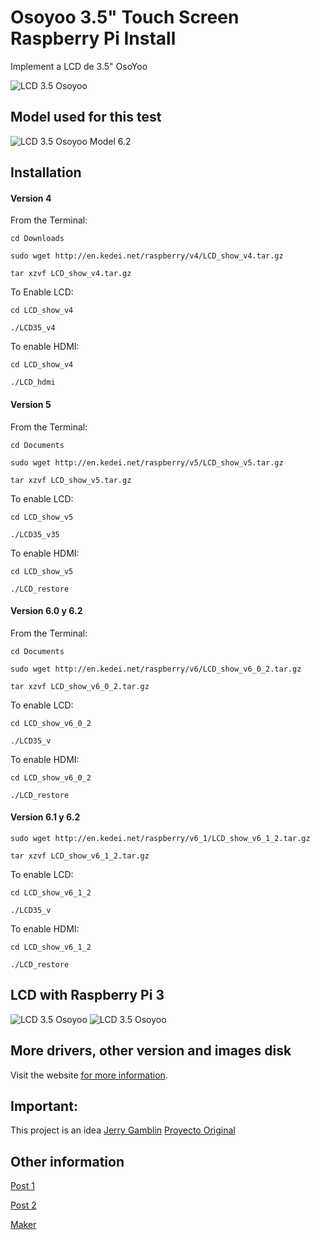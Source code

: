 # Osoyoo 3.5" Touch Screen Raspberry Pi Install

Implement a LCD de 3.5" OsoYoo
 
<img title="LCD 3.5 Osoyoo" src="https://github.com/mfcardenas/osoyooTFT/blob/master/img/img_model.jpg"/> 


## Model used for this test
 
<img title="LCD 3.5 Osoyoo Model 6.2" src="https://github.com/mfcardenas/osoyooTFT/blob/master/img/img_model_2.jpg"/> 

## Installation

#### Version 4

From the Terminal:

 `cd Downloads`
 
 `sudo wget http://en.kedei.net/raspberry/v4/LCD_show_v4.tar.gz`
 
 `tar xzvf LCD_show_v4.tar.gz`
 

To Enable LCD:

 `cd LCD_show_v4`
 
 `./LCD35_v4`
 
To enable HDMI:

 `cd LCD_show_v4`
 
 `./LCD_hdmi`


#### Version 5

From the Terminal:

 `cd Documents `
 
 `sudo wget http://en.kedei.net/raspberry/v5/LCD_show_v5.tar.gz `
 
 `tar xzvf LCD_show_v5.tar.gz `
 

To enable LCD:

 `cd LCD_show_v5 `
 
 `./LCD35_v35 `
 
To enable HDMI:

 `cd LCD_show_v5`
 
 `./LCD_restore`
 
 
#### Version 6.0 y 6.2

From the Terminal:

 `cd Documents`
 
 `sudo wget http://en.kedei.net/raspberry/v6/LCD_show_v6_0_2.tar.gz`
 
 `tar xzvf LCD_show_v6_0_2.tar.gz`
 

To enable LCD:

 `cd LCD_show_v6_0_2`
 
 `./LCD35_v`
 
To enable HDMI:

 `cd LCD_show_v6_0_2`
 
 `./LCD_restore`
 
#### Version 6.1 y 6.2

`sudo wget http://en.kedei.net/raspberry/v6_1/LCD_show_v6_1_2.tar.gz`

`tar xzvf LCD_show_v6_1_2.tar.gz`

To enable LCD:

 `cd LCD_show_v6_1_2`
 
 `./LCD35_v`
 
 To enable HDMI:

 `cd LCD_show_v6_1_2`
 
 `./LCD_restore`

## LCD with Raspberry Pi 3

<img title="LCD 3.5 Osoyoo" src="https://github.com/mfcardenas/osoyooTFT/blob/master/img/img_run_1.jpg"/>

<img title="LCD 3.5 Osoyoo" src="https://github.com/mfcardenas/osoyooTFT/blob/master/img/img_run_2.jpg"/>
 
 
## More drivers, other version and images disk
 
Visit the website [for more information](http://en.kedei.net/).
 

## Important:
This project is an idea [Jerry Gamblin](https://github.com/jgamblin) [Proyecto Original](https://github.com/jgamblin/OsoYooTFT.git) 

## Other information
[Post 1](http://duinorasp.hansotten.com/3-5-lcd-tft-touch-screen-display-on-aliexpress/)

[Post 2](https://heikki.virekunnas.fi/2015/raspberry-pi-tft/)

[Maker](http://osoyoo.com/driver/rpiscreen.php)

